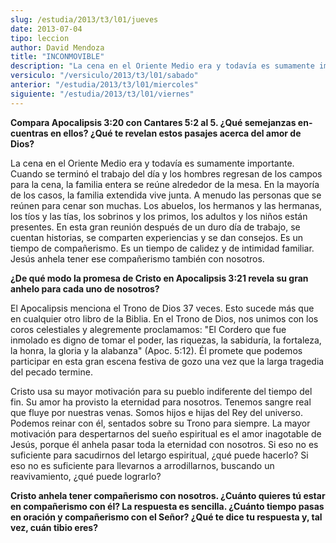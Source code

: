 ```yaml
---
slug: /estudia/2013/t3/l01/jueves
date: 2013-07-04
tipo: leccion
author: David Mendoza
title: "INCONMOVIBLE"
description: "La cena en el Oriente Medio era y todavía es sumamente importante. Cuando se  terminó el trabajo del día y los hombres regresan de los campos para la cena,  la familia entera se reúne alrededor de la mesa. En la mayoría de los casos, la  familia extendida vive junta. A menudo ..."
versiculo: "/versiculo/2013/t3/l01/sabado"
anterior: "/estudia/2013/t3/l01/miercoles"
siguiente: "/estudia/2013/t3/l01/viernes"
---
```


**Compara Apocalipsis 3:20 con Cantares 5:2 al 5. ¿Qué semejanzas en­cuentras en ellos? ¿Qué te revelan estos pasajes acerca del amor de Dios?**

La cena en el Oriente Medio era y todavía es sumamente importante. Cuando se terminó el trabajo del día y los hombres regresan de los campos para la cena, la familia entera se reúne alrededor de la mesa. En la mayoría de los casos, la familia extendida vive junta. A menudo las personas que se reúnen para cenar son muchas. Los abuelos, los hermanos y las hermanas, los tíos y las tías, los sobrinos y los primos, los adultos y los niños están presentes. En esta gran reunión después de un duro día de trabajo, se cuentan historias, se comparten experiencias y se dan consejos. Es un tiempo de compañerismo. Es un tiempo de calidez y de in­timidad familiar. Jesús anhela tener ese compañerismo también con nosotros.

**¿De qué modo la promesa de Cristo en Apocalipsis 3:21 revela su gran anhelo para cada uno de nosotros?**

El Apocalipsis menciona el Trono de Dios 37 veces. Esto sucede más que en cualquier otro libro de la Biblia. En el Trono de Dios, nos unimos con los coros celestiales y alegremente proclamamos: "El Cordero que fue inmolado es digno de tomar el poder, las riquezas, la sabiduría, la fortaleza, la honra, la gloria y la alabanza" (Apoc. 5:12). Él promete que podemos participar en esta gran escena festiva de gozo una vez que la larga tragedia del pecado termine.

Cristo usa su mayor motivación para su pueblo indiferente del tiempo del fin. Su amor ha provisto la eternidad para nosotros. Tenemos sangre real que fluye por nuestras venas. Somos hijos e hijas del Rey del universo. Podemos reinar con él, sentados sobre su Trono para siempre. La mayor motivación para des­pertarnos del sueño espiritual es el amor inagotable de Jesús, porque él anhela pasar toda la eternidad con nosotros. Si eso no es suficiente para sacudirnos del letargo espiritual, ¿qué puede hacerlo? Si eso no es suficiente para llevarnos a arrodillarnos, buscando un reavivamiento, ¿qué puede lograrlo?

**Cristo anhela tener compañerismo con nosotros. ¿Cuánto quieres tú estar en compañerismo con él? La respuesta es sencilla. ¿Cuánto tiempo pasas en oración y compañerismo con el Señor? ¿Qué te dice tu respuesta y, tal vez, cuán tibio eres?**

